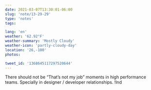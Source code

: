 ```yaml
---
date: 2021-03-07T13:30:01-06:00
slug: 'note/13-29-29'
type: 'notes'
tags:

lang: 'en'
weather: '62.92°F'
weather-summary: 'Mostly Cloudy'
weather-icon: 'partly-cloudy-day'
location: '26,-100'
photos:

tweet_id: '1368645117297520644'
---
```

There should not be “That’s not my job” moments in high performance teams. Specially in designer / developer relationships. !lnd